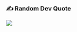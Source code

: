### ✍️ Random Dev Quote
![](https://quotes-github-readme.vercel.app/api?type=horizontal&theme=radical)


            

